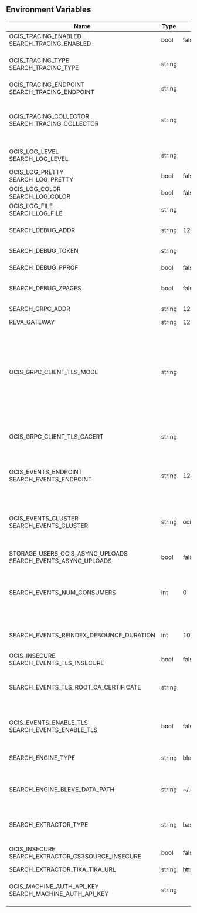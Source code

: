 ## Environment Variables

| Name | Type | Default Value | Description |
|------|------|---------------|-------------|
| OCIS_TRACING_ENABLED<br/>SEARCH_TRACING_ENABLED | bool | false | Activates tracing.|
| OCIS_TRACING_TYPE<br/>SEARCH_TRACING_TYPE | string |  | The type of tracing. Defaults to "", which is the same as "jaeger". Allowed tracing types are "jaeger" and "" as of now.|
| OCIS_TRACING_ENDPOINT<br/>SEARCH_TRACING_ENDPOINT | string |  | The endpoint of the tracing agent.|
| OCIS_TRACING_COLLECTOR<br/>SEARCH_TRACING_COLLECTOR | string |  | The HTTP endpoint for sending spans directly to a collector, i.e. http://jaeger-collector:14268/api/traces. Only used if the tracing endpoint is unset.|
| OCIS_LOG_LEVEL<br/>SEARCH_LOG_LEVEL | string |  | The log level. Valid values are: "panic", "fatal", "error", "warn", "info", "debug", "trace".|
| OCIS_LOG_PRETTY<br/>SEARCH_LOG_PRETTY | bool | false | Activates pretty log output.|
| OCIS_LOG_COLOR<br/>SEARCH_LOG_COLOR | bool | false | Activates colorized log output.|
| OCIS_LOG_FILE<br/>SEARCH_LOG_FILE | string |  | The path to the log file. Activates logging to this file if set.|
| SEARCH_DEBUG_ADDR | string | 127.0.0.1:9224 | Bind address of the debug server, where metrics, health, config and debug endpoints will be exposed.|
| SEARCH_DEBUG_TOKEN | string |  | Token to secure the metrics endpoint.|
| SEARCH_DEBUG_PPROF | bool | false | Enables pprof, which can be used for profiling.|
| SEARCH_DEBUG_ZPAGES | bool | false | Enables zpages, which can be used for collecting and viewing in-memory traces.|
| SEARCH_GRPC_ADDR | string | 127.0.0.1:9220 | The bind address of the GRPC service.|
| REVA_GATEWAY | string | 127.0.0.1:9142 | The CS3 gateway endpoint.|
| OCIS_GRPC_CLIENT_TLS_MODE | string |  | TLS mode for grpc connection to the go-micro based grpc services. Possible values are 'off', 'insecure' and 'on'. 'off': disables transport security for the clients. 'insecure' allows to use transport security, but disables certificate verification (to be used with the autogenerated self-signed certificates). 'on' enables transport security, including server ceritificate verification.|
| OCIS_GRPC_CLIENT_TLS_CACERT | string |  | Path/File name for the root CA certificate (in PEM format) used to validate TLS server certificates of the go-micro based grpc services.|
| OCIS_EVENTS_ENDPOINT<br/>SEARCH_EVENTS_ENDPOINT | string | 127.0.0.1:9233 | The address of the event system. The event system is the message queuing service. It is used as message broker for the microservice architecture.|
| OCIS_EVENTS_CLUSTER<br/>SEARCH_EVENTS_CLUSTER | string | ocis-cluster | The clusterID of the event system. The event system is the message queuing service. It is used as message broker for the microservice architecture. Mandatory when using NATS as event system.|
| STORAGE_USERS_OCIS_ASYNC_UPLOADS<br/>SEARCH_EVENTS_ASYNC_UPLOADS | bool | false | Enable asynchronous file uploads.|
| SEARCH_EVENTS_NUM_CONSUMERS | int | 0 | The amount of concurrent event consumers to start. Event consumers are used for searching files. Multiple consumers increase parallelisation, but will also increase CPU and memory demands. The default value is 0.|
| SEARCH_EVENTS_REINDEX_DEBOUNCE_DURATION | int | 1000 | The duration in milliseconds the reindex debouncer waits before triggering a reindex of a space that was modified.|
| OCIS_INSECURE<br/>SEARCH_EVENTS_TLS_INSECURE | bool | false | Whether to verify the server TLS certificates.|
| SEARCH_EVENTS_TLS_ROOT_CA_CERTIFICATE | string |  | The root CA certificate used to validate the server's TLS certificate. If provided SEARCH_EVENTS_TLS_INSECURE will be seen as false.|
| OCIS_EVENTS_ENABLE_TLS<br/>SEARCH_EVENTS_ENABLE_TLS | bool | false | Enable TLS for the connection to the events broker. The events broker is the ocis service which receives and delivers events between the services.|
| SEARCH_ENGINE_TYPE | string | bleve | Defines which search engine to use. Defaults to 'bleve'. Supported values are: 'bleve'.|
| SEARCH_ENGINE_BLEVE_DATA_PATH | string | ~/.ocis/search | The directory where the filesystem will store search data. If not defined, the root directory derives from $OCIS_BASE_DATA_PATH:/search.|
| SEARCH_EXTRACTOR_TYPE | string | basic | Defines the content extraction engine. Defaults to 'basic'. Supported values are: 'basic' and 'tika'.|
| OCIS_INSECURE<br/>SEARCH_EXTRACTOR_CS3SOURCE_INSECURE | bool | false | Ignore untrusted SSL certificates when connecting to the CS3 source.|
| SEARCH_EXTRACTOR_TIKA_TIKA_URL | string | http://127.0.0.1:9998 | URL of the tika server.|
| OCIS_MACHINE_AUTH_API_KEY<br/>SEARCH_MACHINE_AUTH_API_KEY | string |  | Machine auth API key used to validate internal requests necessary for the access to resources from other services.|